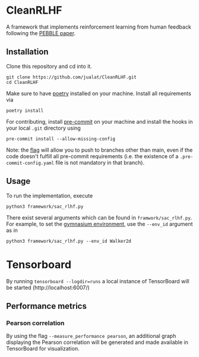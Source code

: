# CleanRLHF

A framework that implements reinforcement learning from human feedback following the [PEBBLE paper](https://arxiv.org/abs/2106.05091). 

## Installation

Clone this repository and cd into it.

```
git clone https://github.com/jualat/CleanRLHF.git
cd CleanRLHF
```

Make sure to have [poetry](https://python-poetry.org/docs/#installation) installed on your machine. Install all requirements via
```
poetry install
```

For contributing, install [pre-commit](https://pre-commit.com/#install) on your machine and install the hooks in your local `.git` directory using

```
pre-commit install --allow-missing-config
```

Note: the [flag](https://github.com/pre-commit/pre-commit/issues/984) will allow you to push to branches other than main, even if the code doesn't fulfill all pre-commit requirements (i.e. the existence of a `.pre-commit-config.yaml` file is not mandatory in that branch).

## Usage

To run the implementation, execute
```
python3 framework/sac_rlhf.py
```

There exist several arguments which can be found in `framwork/sac_rlhf.py`. For example, to set the [gymnasium environment](https://gymnasium.farama.org/index.html), use the `--env_id` argument as in
```
python3 framework/sac_rlhf.py --env_id Walker2d
```

# Tensorboard
By running `tensorboard --logdir=runs` a local instance of TensorBoard will be started (http://localhost:6007/)

## Performance metrics
### Pearson correlation
By using the flag `--measure_performance pearson`, an additional graph displaying the Pearson correlation will be generated and made available in TensorBoard for visualization.